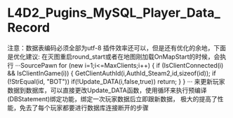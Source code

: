 # L4D2_Pugins_MySQL_Player_Data_Record
注意：数据表编码必须全部为utf-8
插件效率还可以，但是还有优化的余地，下面是优化建议:
在灭图重启round_start或者在地图刚加载OnMapStart的时候，会执行
···SourcePawn
for (new i=1;i<=MaxClients;i++)
{
        if (IsClientConnected(i) && IsClientInGame(i))
	{
		GetClientAuthId(i,AuthId_Steam2,id,sizeof(id));
		if (!StrEqual(id, "BOT"))
			if(!Update_DATA(i,false,true)) return;
	}
}
···
来更新玩家数据到数据库，可以直接更改Update_DATA函数，使用循环来执行预编译(DBStatement)绑定功能，绑定一次玩家数据后立即跟新数据，
极大的提高了性能，免去了每个玩家都要进行数据库连接断开的步骤
